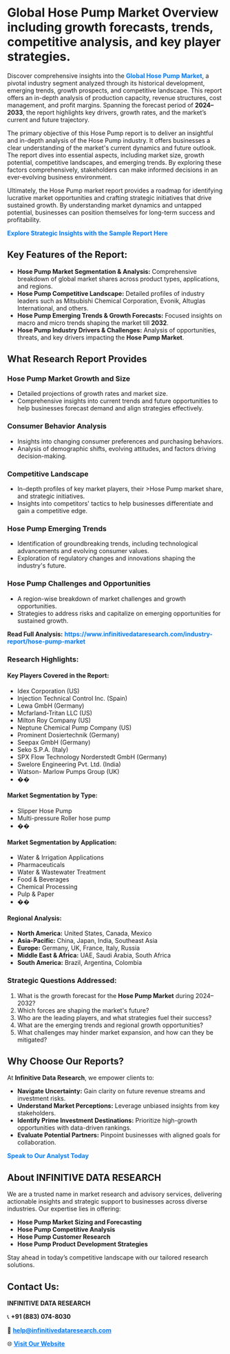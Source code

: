<h1>Global Hose Pump Market Overview including growth forecasts, trends, competitive analysis, and key player strategies.</h1>
<p>
Discover comprehensive insights into the 
<a href="https://www.infinitivedataresearch.com/industry-report/hose-pump-market" rel="dofollow" style="color: #007BFF; text-decoration: none;"><strong>Global Hose Pump Market</strong></a>, a pivotal industry segment analyzed through its historical development, emerging trends, growth prospects, and competitive landscape. This report offers an in-depth analysis of production capacity, revenue structures, cost management, and profit margins. Spanning the forecast period of <strong>2024–2033</strong>, the report highlights key drivers, growth rates, and the market’s current and future trajectory.
</p>
<p>
The primary objective of this Hose Pump report is to deliver an insightful and in-depth analysis of the Hose Pump industry. It offers businesses a clear understanding of the market's current dynamics and future outlook. The report dives into essential aspects, including market size, growth potential, competitive landscapes, and emerging trends. By exploring these factors comprehensively, stakeholders can make informed decisions in an ever-evolving business environment.
</p>
<p>
Ultimately, the Hose Pump market report provides a roadmap for identifying lucrative market opportunities and crafting strategic initiatives that drive sustained growth. By understanding market dynamics and untapped potential, businesses can position themselves for long-term success and profitability.
</p>
<p>
<a href="https://www.infinitivedataresearch.com/request-sample/reportId=104516" style="color: #007BFF; text-decoration: none;"><strong>Explore Strategic Insights with the Sample Report Here</strong></a>
</p>

<h2>Key Features of the Report:</h2>
<ul>
<li><strong>Hose Pump Market Segmentation & Analysis:</strong> Comprehensive breakdown of global market shares across product types, applications, and regions.</li>
<li><strong>Hose Pump Competitive Landscape:</strong> Detailed profiles of industry leaders such as Mitsubishi Chemical Corporation, Evonik, Altuglas International, and others.</li>
<li><strong>Hose Pump Emerging Trends & Growth Forecasts:</strong> Focused insights on macro and micro trends shaping the market till <strong>2032</strong>.</li>
<li><strong>Hose Pump Industry Drivers & Challenges:</strong> Analysis of opportunities, threats, and key drivers impacting the <strong>Hose Pump Market</strong>.</li>
</ul>

<h2>What Research Report Provides</h2>
<h3>Hose Pump Market Growth and Size</h3>
<ul>
<li>Detailed projections of growth rates and market size.</li>
<li>Comprehensive insights into current trends and future opportunities to help businesses forecast demand and align strategies effectively.</li>
</ul>

<h3>Consumer Behavior Analysis</h3>
<ul>
<li>Insights into changing consumer preferences and purchasing behaviors.</li>
<li>Analysis of demographic shifts, evolving attitudes, and factors driving decision-making.</li>
</ul>

<h3>Competitive Landscape</h3>
<ul>
<li>In-depth profiles of key market players, their >Hose Pump market share, and strategic initiatives.</li>
<li>Insights into competitors' tactics to help businesses differentiate and gain a competitive edge.</li>
</ul>

<h3>Hose Pump Emerging Trends</h3>
<ul>
<li>Identification of groundbreaking trends, including technological advancements and evolving consumer values.</li>
<li>Exploration of regulatory changes and innovations shaping the industry's future.</li>
</ul>

<h3>Hose Pump Challenges and Opportunities</h3>
<ul>
<li>A region-wise breakdown of market challenges and growth opportunities.</li>
<li>Strategies to address risks and capitalize on emerging opportunities for sustained growth.</li>
</ul>
<p><strong>Read Full Analysis:</strong> <a href="https://www.infinitivedataresearch.com/industry-report/hose-pump-market" rel="dofollow" style="color: #007BFF; text-decoration: none;"><strong>https://www.infinitivedataresearch.com/industry-report/hose-pump-market</strong></a></p>
<h3>Research Highlights:</h3>
<h4>Key Players Covered in the Report:</h4>
<ul><li>Idex Corporation (US)</li><li>Injection Technical Control Inc. (Spain)</li><li>Lewa GmbH (Germany)</li><li>Mcfarland-Tritan LLC (US)</li><li>Milton Roy Company (US)</li><li>Neptune Chemical Pump Company (US)</li><li>Prominent Dosiertechnik (Germany)</li><li>Seepax GmbH (Germany)</li><li>Seko S.P.A. (Italy)</li><li>SPX Flow Technology Norderstedt GmbH (Germany)</li><li>Swelore Engineering Pvt. Ltd. (India)</li><li>Watson- Marlow Pumps Group (UK)</li><li>��</li></ul>
<h4>Market Segmentation by Type:</h4>
<ul><li>Slipper Hose Pump</li><li>Multi-pressure Roller hose pump</li><li>��</li></ul>
<h4>Market Segmentation by Application:</h4>
<ul><li>Water &amp; Irrigation Applications</li><li>Pharmaceuticals</li><li>Water &amp; Wastewater Treatment</li><li>Food &amp; Beverages</li><li>Chemical Processing</li><li>Pulp &amp; Paper</li><li>��</li></ul>

<h4>Regional Analysis:</h4>
<ul>
<li><strong>North America:</strong> United States, Canada, Mexico</li>
<li><strong>Asia-Pacific:</strong> China, Japan, India, Southeast Asia</li>
<li><strong>Europe:</strong> Germany, UK, France, Italy, Russia</li>
<li><strong>Middle East & Africa:</strong> UAE, Saudi Arabia, South Africa</li>
<li><strong>South America:</strong> Brazil, Argentina, Colombia</li>
</ul>

<h3>Strategic Questions Addressed:</h3>
<ol>
<li>What is the growth forecast for the <strong>Hose Pump Market</strong> during 2024–2032?</li>
<li>Which forces are shaping the market's future?</li>
<li>Who are the leading players, and what strategies fuel their success?</li>
<li>What are the emerging trends and regional growth opportunities?</li>
<li>What challenges may hinder market expansion, and how can they be mitigated?</li>
</ol>

<h2>Why Choose Our Reports?</h2>
<p>At <strong>Infinitive Data Research</strong>, we empower clients to:</p>
<ul>
<li><strong>Navigate Uncertainty:</strong> Gain clarity on future revenue streams and investment risks.</li>
<li><strong>Understand Market Perceptions:</strong> Leverage unbiased insights from key stakeholders.</li>
<li><strong>Identify Prime Investment Destinations:</strong> Prioritize high-growth opportunities with data-driven rankings.</li>
<li><strong>Evaluate Potential Partners:</strong> Pinpoint businesses with aligned goals for collaboration.</li>
</ul>
<p><a href="https://www.infinitivedataresearch.com/industry-report/hose-pump-market" rel="dofollow" style="color: #007BFF; text-decoration: none;"><strong>Speak to Our Analyst Today</strong></a></p>

<h2>About INFINITIVE DATA RESEARCH</h2>
<p>We are a trusted name in market research and advisory services, delivering actionable insights and strategic support to businesses across diverse industries. Our expertise lies in offering:</p>
<ul>
<li><strong>Hose Pump Market Sizing and Forecasting</strong></li>
<li><strong>Hose Pump Competitive Analysis</strong></li>
<li><strong>Hose Pump Customer Research</strong></li>
<li><strong>Hose Pump Product Development Strategies</strong></li>
</ul>
<p>Stay ahead in today’s competitive landscape with our tailored research solutions.</p>

<h2>Contact Us:</h2>
<p><strong>INFINITIVE DATA RESEARCH</strong></p>
<p>📞 <strong>+91 (883) 074-8030</strong></p>
<p>📧 <strong><a href="mailto:help@infinitivedataresearch.com" style="color: #007BFF;">help@infinitivedataresearch.com</a></strong></p>
<p>🌐 <strong><a href="https://www.infinitivedataresearch.com" rel="dofollow" style="color: #007BFF;">Visit Our Website</a></strong></p>